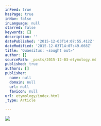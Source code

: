 ```yaml
---
inFeed: true
hasPage: true
inNav: false
inLanguage: null
starred: false
keywords: []
description: ''
datePublished: '2015-12-03T14:07:55.412Z'
dateModified: '2015-12-03T14:07:49.668Z'
title: 'Quaesitus: «sought out»'
author: []
sourcePath: _posts/2015-12-03-etymology.md
published: true
authors: []
publisher:
  name: null
  domain: null
  url: null
  favicon: null
url: etymology/index.html
_type: Article

---
```

![](https://the-grid-user-content.s3-us-west-2.amazonaws.com/d1500dee-6d9f-41a8-b840-009783853f5f.jpg)